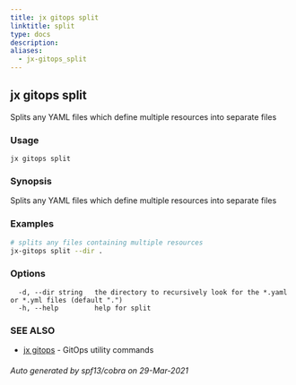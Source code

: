 ```yaml
---
title: jx gitops split
linktitle: split
type: docs
description: 
aliases:
  - jx-gitops_split
---
```


## jx gitops split

Splits any YAML files which define multiple resources into separate files

### Usage

```
jx gitops split
```

### Synopsis

Splits any YAML files which define multiple resources into separate files

### Examples

  ```bash
  # splits any files containing multiple resources
  jx-gitops split --dir .

  ```
### Options

```
  -d, --dir string   the directory to recursively look for the *.yaml or *.yml files (default ".")
  -h, --help         help for split
```

### SEE ALSO

* [jx gitops](..)	 - GitOps utility commands

###### Auto generated by spf13/cobra on 29-Mar-2021
